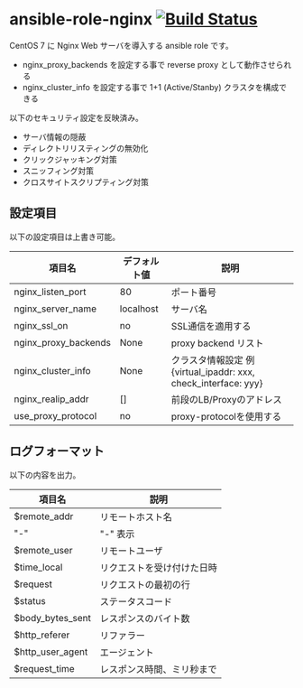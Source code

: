 # ansible-role-nginx [![Build Status](https://travis-ci.org/izumimatsuo/ansible-role-nginx.svg?branch=master)](https://travis-ci.org/izumimatsuo/ansible-role-nginx)

CentOS 7 に Nginx Web サーバを導入する ansible role です。

- nginx_proxy_backends を設定する事で reverse proxy として動作させられる
- nginx_cluster_info を設定する事で 1+1 (Active/Stanby) クラスタを構成できる

以下のセキュリティ設定を反映済み。

- サーバ情報の隠蔽
- ディレクトリリスティングの無効化
- クリックジャッキング対策
- スニッフィング対策
- クロスサイトスクリプティング対策

## 設定項目

以下の設定項目は上書き可能。

| 項目名            | デフォルト値 | 説明                     |
| ----------------- | ------------ | ------------------------ |
| nginx_listen_port | 80           | ポート番号                |
| nginx_server_name | localhost    | サーバ名                  |
| nginx_ssl_on      | no           | SSL通信を適用する          |
| nginx_proxy_backends | None      | proxy backend リスト |
| nginx_cluster_info | None        | クラスタ情報設定 例 {virtual_ipaddr: xxx, check_interface: yyy} |
| nginx_realip_addr | []           | 前段のLB/Proxyのアドレス |
| use_proxy_protocol | no          | proxy-protocolを使用する |

## ログフォーマット

以下の内容を出力。

| 項目名           | 説明                       |
| ---------------- | -------------------------- |
| $remote_addr     | リモートホスト名           |
| "-"              | "-" 表示                   |
| $remote_user     | リモートユーザ             |
| $time_local      | リクエストを受け付けた日時 |
| $request         | リクエストの最初の行       |
| $status          | ステータスコード           |
| $body_bytes_sent | レスポンスのバイト数       |
| $http_referer    | リファラー                 |
| $http_user_agent | エージェント               |
| $request_time    | レスポンス時間、ミリ秒まで |
